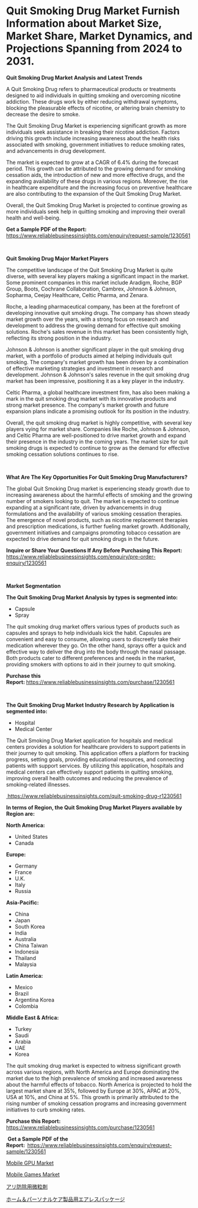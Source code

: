<p><h1>Quit Smoking Drug Market Furnish Information about Market Size, Market Share, Market Dynamics, and Projections Spanning from 2024 to 2031.</h1></p><p><strong>Quit Smoking Drug Market Analysis and Latest Trends</strong></p>
<p><p>A Quit Smoking Drug refers to pharmaceutical products or treatments designed to aid individuals in quitting smoking and overcoming nicotine addiction. These drugs work by either reducing withdrawal symptoms, blocking the pleasurable effects of nicotine, or altering brain chemistry to decrease the desire to smoke.</p><p>The Quit Smoking Drug Market is experiencing significant growth as more individuals seek assistance in breaking their nicotine addiction. Factors driving this growth include increasing awareness about the health risks associated with smoking, government initiatives to reduce smoking rates, and advancements in drug development.</p><p>The market is expected to grow at a CAGR of 6.4% during the forecast period. This growth can be attributed to the growing demand for smoking cessation aids, the introduction of new and more effective drugs, and the expanding availability of these drugs in various regions. Moreover, the rise in healthcare expenditure and the increasing focus on preventive healthcare are also contributing to the expansion of the Quit Smoking Drug Market.</p><p>Overall, the Quit Smoking Drug Market is projected to continue growing as more individuals seek help in quitting smoking and improving their overall health and well-being.</p></p>
<p><strong>Get a Sample PDF of the Report:&nbsp;</strong> <a href="https://www.reliablebusinessinsights.com/enquiry/request-sample/1230561">https://www.reliablebusinessinsights.com/enquiry/request-sample/1230561</a></p>
<p>&nbsp;</p>
<p><strong>Quit Smoking Drug Major Market Players</strong></p>
<p><p>The competitive landscape of the Quit Smoking Drug Market is quite diverse, with several key players making a significant impact in the market. Some prominent companies in this market include Aradigm, Roche, BGP Group, Boots, Cochrane Collaboration, Cambrex, Johnson & Johnson, Sopharma, Ceejay Healthcare, Celtic Pharma, and Zenara.</p><p>Roche, a leading pharmaceutical company, has been at the forefront of developing innovative quit smoking drugs. The company has shown steady market growth over the years, with a strong focus on research and development to address the growing demand for effective quit smoking solutions. Roche's sales revenue in this market has been consistently high, reflecting its strong position in the industry.</p><p>Johnson & Johnson is another significant player in the quit smoking drug market, with a portfolio of products aimed at helping individuals quit smoking. The company's market growth has been driven by a combination of effective marketing strategies and investment in research and development. Johnson & Johnson's sales revenue in the quit smoking drug market has been impressive, positioning it as a key player in the industry.</p><p>Celtic Pharma, a global healthcare investment firm, has also been making a mark in the quit smoking drug market with its innovative products and strong market presence. The company's market growth and future expansion plans indicate a promising outlook for its position in the industry.</p><p>Overall, the quit smoking drug market is highly competitive, with several key players vying for market share. Companies like Roche, Johnson & Johnson, and Celtic Pharma are well-positioned to drive market growth and expand their presence in the industry in the coming years. The market size for quit smoking drugs is expected to continue to grow as the demand for effective smoking cessation solutions continues to rise.</p></p>
<p>&nbsp;</p>
<p><strong>What Are The Key Opportunities For Quit Smoking Drug Manufacturers?</strong></p>
<p><p>The global Quit Smoking Drug market is experiencing steady growth due to increasing awareness about the harmful effects of smoking and the growing number of smokers looking to quit. The market is expected to continue expanding at a significant rate, driven by advancements in drug formulations and the availability of various smoking cessation therapies. The emergence of novel products, such as nicotine replacement therapies and prescription medications, is further fueling market growth. Additionally, government initiatives and campaigns promoting tobacco cessation are expected to drive demand for quit smoking drugs in the future.</p></p>
<p><strong>Inquire or Share Your Questions If Any Before Purchasing This Report:</strong> <a href="https://www.reliablebusinessinsights.com/enquiry/pre-order-enquiry/1230561">https://www.reliablebusinessinsights.com/enquiry/pre-order-enquiry/1230561</a></p>
<p>&nbsp;</p>
<p><strong>Market Segmentation</strong></p>
<p><strong>The Quit Smoking Drug Market Analysis by types is segmented into:</strong></p>
<p><ul><li>Capsule</li><li>Spray</li></ul></p>
<p><p>The quit smoking drug market offers various types of products such as capsules and sprays to help individuals kick the habit. Capsules are convenient and easy to consume, allowing users to discreetly take their medication wherever they go. On the other hand, sprays offer a quick and effective way to deliver the drug into the body through the nasal passage. Both products cater to different preferences and needs in the market, providing smokers with options to aid in their journey to quit smoking.</p></p>
<p><strong>Purchase this Report:&nbsp;</strong><a href="https://www.reliablebusinessinsights.com/purchase/1230561">https://www.reliablebusinessinsights.com/purchase/1230561</a></p>
<p>&nbsp;</p>
<p><strong>The Quit Smoking Drug Market Industry Research by Application is segmented into:</strong></p>
<p><ul><li>Hospital</li><li>Medical Center</li></ul></p>
<p><p>The Quit Smoking Drug Market application for hospitals and medical centers provides a solution for healthcare providers to support patients in their journey to quit smoking. This application offers a platform for tracking progress, setting goals, providing educational resources, and connecting patients with support services. By utilizing this application, hospitals and medical centers can effectively support patients in quitting smoking, improving overall health outcomes and reducing the prevalence of smoking-related illnesses.</p></p>
<p><a href="https://www.reliablebusinessinsights.com/quit-smoking-drug-r1230561">&nbsp;https://www.reliablebusinessinsights.com/quit-smoking-drug-r1230561</a></p>
<p><strong>In terms of Region, the Quit Smoking Drug Market Players available by Region are:</strong></p>
<p>
    <p> <strong> North America: </strong>
        <ul>
            <li>United States</li>
            <li>Canada</li>
        </ul>
        </p> 
    <p> <strong> Europe: </strong>
        <ul>
            <li>Germany</li>
            <li>France</li>
            <li>U.K.</li>
            <li>Italy</li>
            <li>Russia</li>
        </ul>
        </p> 
    <p> <strong> Asia-Pacific: </strong>
        <ul>
            <li>China</li>
            <li>Japan</li>
            <li>South Korea</li>
            <li>India</li>
            <li>Australia</li>
            <li>China Taiwan</li>
            <li>Indonesia</li>
            <li>Thailand</li>
            <li>Malaysia</li>
        </ul>
        </p> 
    <p> <strong> Latin America: </strong>
        <ul>
            <li>Mexico</li>
            <li>Brazil</li>
            <li>Argentina Korea</li>
            <li>Colombia</li>
        </ul>
        </p> 
    <p> <strong> Middle East & Africa: </strong>
        <ul>
            <li>Turkey</li>
            <li>Saudi</li>
            <li>Arabia</li>
            <li>UAE</li>
            <li>Korea</li>
        </ul>
    </p>
    </p>
<p><p>The quit smoking drug market is expected to witness significant growth across various regions, with North America and Europe dominating the market due to the high prevalence of smoking and increased awareness about the harmful effects of tobacco. North America is projected to hold the largest market share at 35%, followed by Europe at 30%, APAC at 20%, USA at 10%, and China at 5%. This growth is primarily attributed to the rising number of smoking cessation programs and increasing government initiatives to curb smoking rates.</p></p>
<p><strong>Purchase this Report: </strong><a href="https://www.reliablebusinessinsights.com/purchase/1230561">https://www.reliablebusinessinsights.com/purchase/1230561</a></p>
<p>&nbsp;<strong>Get a Sample PDF of the Report:&nbsp;&nbsp;</strong><a href="https://www.reliablebusinessinsights.com/enquiry/request-sample/1230561">https://www.reliablebusinessinsights.com/enquiry/request-sample/1230561</a></p>
<p><strong></strong></p>
<p><p><a href="https://github.com/huqhwmcs55/Market-Research-Report-List-1/blob/main/mobile-gpu-market.md">Mobile GPU Market</a></p><p><a href="https://github.com/kumertitash/Market-Research-Report-List-1/blob/main/mobile-games-market.md">Mobile Games Market</a></p><p><a href="https://github.com/moulafa/Market-Research-Report-List-2/blob/main/4320920178171.md">アリ防除用微粒剤</a></p><p><a href="https://github.com/nxboeu02965442/Market-Research-Report-List-3/blob/main/9431492178170.md">ホーム＆パーソナルケア製品用エアレスパッケージ</a></p></p>
